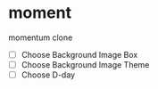 # moment

momentum clone

- [ ] Choose Background Image Box
- [ ] Choose Background Image Theme
- [ ] Choose D-day
